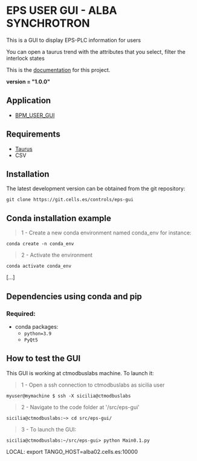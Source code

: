 # EPS USER GUI - ALBA SYNCHROTRON

This is a GUI to display EPS-PLC information for users

You can open a taurus trend with the attributes that you select, filter the interlock states

This is the [documentation](https://drive.google.com/file/d/1aZXq4-Z6I6gcxN3wCQvvx5R5tbDZpj_K/view?usp=sharing) for this project.

**__version__ = "1.0.0"**

Application
-----------

- [BPM_USER_GUI](https://git.cells.es/controls/eps-gui)


Requirements
-------------

- [Taurus](https://taurus.readthedocs.io/en/3.7.2/users/index.html)
- CSV

Installation
------------
The latest development version can be obtained from the git repository:

    git clone https://git.cells.es/controls/eps-gui

Conda installation example
--------------------------

> 1 - Create a new conda environment named conda_env for instance:

`conda create -n conda_env`

> 2 - Activate the environment

`conda activate conda_env`

[...]
    
Dependencies using conda and pip
--------------------------------

### Required:

- conda packages:
    * `python=3.9`
    * `PyQt5`

How to test the GUI
-------------------

This GUI is working at ctmodbuslabs machine. To launch it:

> 1 - Open a ssh connection to ctmodbuslabs as sicilia user

`myuser@mymachine $ ssh -X sicilia@ctmodbuslabs`

> 2 - Navigate to the code folder at '/src/eps-gui'

`sicilia@ctmodbuslabs:~> cd src/eps-gui/`

> 3 - To launch the GUI:

`sicilia@ctmodbuslabs:~/src/eps-gui> python Main0.1.py `



LOCAL:
export TANGO_HOST=alba02.cells.es:10000



